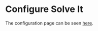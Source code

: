 # Configure Solve It

The configuration page can be seen [here](https://samuelmr.github.io/pebble-solveit/configure.html?conf=%7B%22shake%22%3A0%2C%22labels%22%3A0%2C%22add%22%3A0%2C%22subtract%22%3A0%2C%22multiply%22%3A5%2C%22divide%22%3A0%2C%22square%22%3A5%2C%22root%22%3A1%7D).


